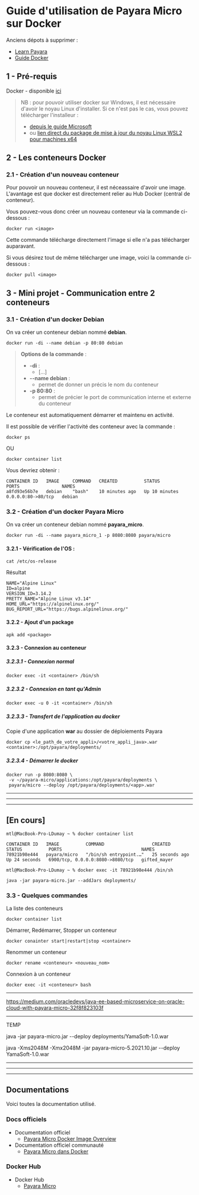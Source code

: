 # Guide d'utilisation de Payara Micro sur Docker

Anciens dépots à supprimer :

- [Learn Payara](https://github.com/ldumay/2022_payara_learn)
- [Guide Docker](https://github.com/ldumay/docker_guide)

## 1 - Pré-requis

Docker - disponible [ici](https://www.docker.com/get-started)

> NB : pour pouvoir utiliser docker sur Windows, il est nécessaire d'avoir le noyau Linux d'installer. Si ce n'est pas le cas, vous pouvez télécharger l'installeur :
> - [depuis le guide Microsoft](https://docs.microsoft.com/fr-fr/windows/wsl/install-manual#step-4---download-the-linux-kernel-update-package)
> - ou [lien direct du package de mise à jour du noyau Linux WSL2 pour machines x64](https://wslstorestorage.blob.core.windows.net/wslblob/wsl_update_x64.msi)

## 2 - Les conteneurs Docker

### 2.1 - Création d'un nouveau conteneur

Pour pouvoir un nouveau conteneur, il est néceassaire d'avoir une image. L'avantage est que docker est directement relier au Hub Docker (central de conteneur).

Vous pouvez-vous donc créer un nouveau conteneur via la commande ci-dessous :

```
docker run <image>
```

Cette commande télécharge directement l'image si elle n'a pas télécharger auparavant.

Si vous désirez tout de même télécharger une image, voici la commande ci-dessous :

```
docker pull <image>
```

## 3 - Mini projet - Communication entre 2 conteneurs

### 3.1 - Création d'un docker Debian

On va créer un conteneur debian nommé **debian**.

```
docker run -di --name debian -p 80:80 debian
```

> **Options de la commande** :
> - **-di** :
>   - [...] 
> - **--name debian** :
>   - permet de donner un précis le nom du conteneur
> - **-p 80:80** :
>   - permet de précier le port de communication interne et externe du conteneur

Le conteneur est automatiquement démarrer et maintenu en activité.

Il est possible de vérifier l'activité des conteneur avec la commande :

```
docker ps
```

OU

```
docker container list
```

Vous devriez obtenir :

```
CONTAINER ID   IMAGE     COMMAND   CREATED          STATUS          PORTS                NAMES
a8fd93e56b7e   debian    "bash"    10 minutes ago   Up 10 minutes   0.0.0.0:80->80/tcp   debian
```

### 3.2 - Création d'un docker Payara Micro

On va créer un conteneur debian nommé **payara_micro**.

```
docker run -di --name payara_micro_1 -p 8080:8080 payara/micro
```

#### 3.2.1 - Vérification de l'OS :

```
cat /etc/os-release
```
Résultat
```
NAME="Alpine Linux"
ID=alpine
VERSION_ID=3.14.2
PRETTY_NAME="Alpine Linux v3.14"
HOME_URL="https://alpinelinux.org/"
BUG_REPORT_URL="https://bugs.alpinelinux.org/"
```

#### 3.2.2 - Ajout d'un package

```
apk add <package>
```

#### 3.2.3 - Connexion au conteneur

##### 3.2.3.1 - Connexion normal

```
docker exec -it <container> /bin/sh
```

##### 3.2.3.2 - Connexion en tant qu'Admin

```
docker exec -u 0 -it <container> /bin/sh
```

##### 3.2.3.3 - Transfert de l'application au docker

Copie d'une application **war** au dossier de déploiements Payara

```
docker cp <le_path_de_votre_appli>/<votre_appli_java>.war <container>:/opt/payara/deployments/
```

##### 3.2.3.4 - Démarrer le docker

```
docker run -p 8080:8080 \
 -v ~/payara-micro/applications:/opt/payara/deployments \
 payara/micro --deploy /opt/payara/deployments/<app>.war
```

---
---
---


## [En cours]

```
mtl@MacBook-Pro-LDumay ~ % docker container list

CONTAINER ID   IMAGE          COMMAND                  CREATED          STATUS          PORTS                              NAMES
78921b98e444   payara/micro   "/bin/sh entrypoint.…"   25 seconds ago   Up 24 seconds   6900/tcp, 0.0.0.0:8080->8080/tcp   gifted_mayer

mtl@MacBook-Pro-LDumay ~ % docker exec -it 78921b98e444 /bin/sh   
```

```
java -jar payara-micro.jar --addJars deployments/
```



### 3.3 - Quelques commandes

La liste des conteneurs

```
docker container list
```

Démarrer, Redémarrer, Stopper un conteneur

```
docker conainter start|restart|stop <container>
```

Renommer un conteneur

```
docker rename <conteneur> <nouveau_nom>
```

Connexion à un conteneur

```
docker exec -it <conteneur> bash
```

---

https://medium.com/oracledevs/java-ee-based-microservice-on-oracle-cloud-with-payara-micro-32f8f823103f

---

TEMP

java -jar payara-micro.jar --deploy deployments/YamaSoft-1.0.war

java -Xms2048M -Xmx2048M -jar payara-micro-5.2021.10.jar --deploy YamaSoft-1.0.war



---
---
---




## Documentations

Voici toutes la documentation utilisé.

### Docs officiels

- Documentation officiel
  - [Payara Micro Docker Image Overview](https://docs.payara.fish/community/docs/documentation/ecosystem/docker-images/micro-image-overview.html)
- Documentation officiel communauté
  - [Payara Micro dans Docker](https://blog.payara.fish/payara-micro-in-docker)

### Docker Hub
- Docker Hub
  - [Payara Micro](https://hub.docker.com/r/payara/micro)